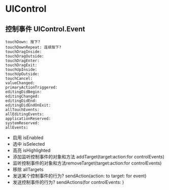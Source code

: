 # UIControl

## 控制事件 UIControl.Event

    touchDown: 按下?
    touchDownRepeat: 连续按下?
    touchDragInside:
    touchDragOutside:
    touchDragEnter:
    touchDragExit:
    touchUpInside:
    touchUpOutside:
    touchCancel:
    valueChanged:
    primaryActionTriggered:
    editingDidBegin:
    editingChanged:
    editingDidEnd:
    editingDidEndOnExit:
    allTouchEvents:
    allEditingEvents:
    applicationReserved:
    systemReserved:
    allEvents:
- 启用 isEnabled
- 选中 isSelected 
- 高亮 isHighlighted
- 添加监听控制事件的对象和方法 addTarget(target:action:for controlEvents) 
- 监听控制事件的对象和方法removeTarget(target:action:for controlEvents)
- 移除 allTargets
- 发送某个控制事件的行为? sendAction(action: to target: for event)
- 发送控制事件的行为? sendActions(for controlEvents: )


